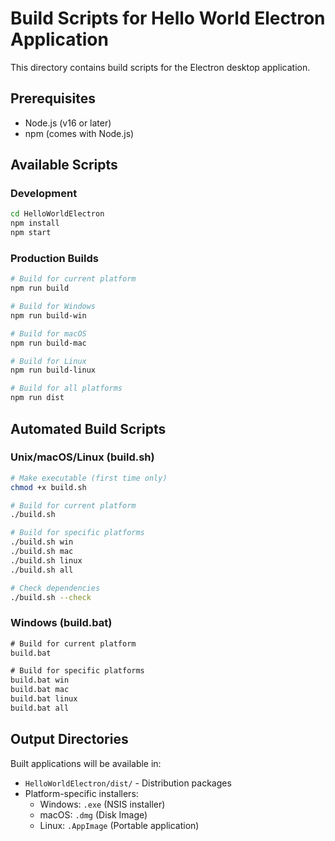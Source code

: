 # Build Scripts for Hello World Electron Application

This directory contains build scripts for the Electron desktop application.

## Prerequisites
- Node.js (v16 or later)
- npm (comes with Node.js)

## Available Scripts

### Development
```bash
cd HelloWorldElectron
npm install
npm start
```

### Production Builds
```bash
# Build for current platform
npm run build

# Build for Windows
npm run build-win

# Build for macOS
npm run build-mac

# Build for Linux
npm run build-linux

# Build for all platforms
npm run dist
```

## Automated Build Scripts

### Unix/macOS/Linux (build.sh)
```bash
# Make executable (first time only)
chmod +x build.sh

# Build for current platform
./build.sh

# Build for specific platforms
./build.sh win
./build.sh mac
./build.sh linux
./build.sh all

# Check dependencies
./build.sh --check
```

### Windows (build.bat)
```cmd
# Build for current platform
build.bat

# Build for specific platforms
build.bat win
build.bat mac
build.bat linux
build.bat all
```

## Output Directories
Built applications will be available in:
- `HelloWorldElectron/dist/` - Distribution packages
- Platform-specific installers:
  - Windows: `.exe` (NSIS installer)
  - macOS: `.dmg` (Disk Image)
  - Linux: `.AppImage` (Portable application)